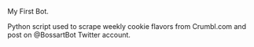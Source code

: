 My First Bot.

Python script used to scrape weekly cookie flavors from Crumbl.com and post on @BossartBot Twitter account.
